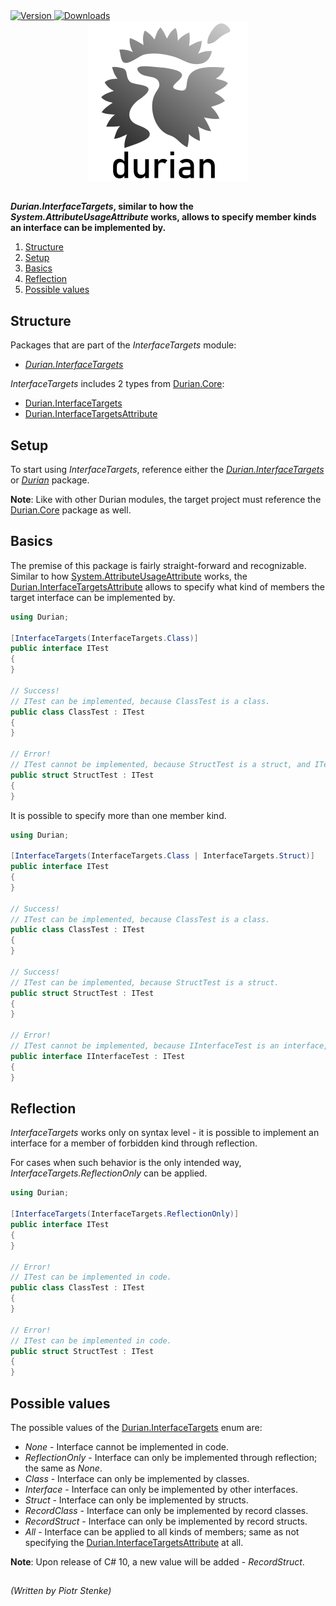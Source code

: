 <div align="left">
    <a href="https://www.nuget.org/packages/Durian.InterfaceTargets">
        <img src="https://img.shields.io/nuget/v/Durian.InterfaceTargets?color=seagreen&style=flat-square" alt="Version"/>
    </a>
    <a href="https://www.nuget.org/packages/Durian.InterfaceTargets">
        <img src="https://img.shields.io/nuget/dt/Durian.InterfaceTargets?color=blue&style=flat-square" alt="Downloads"/>
    </a> <br />
</div>

<div align="center">
        <img src="../../img/icons/Durian-256.png" alt="Durian logo"/>
</div>

##

***Durian.InterfaceTargets*, similar to how the *System.AttributeUsageAttribute* works, allows to specify member kinds an interface can be implemented by.**

1. [Structure](#structure)
2. [Setup](#setup)
3. [Basics](#basics)
4. [Reflection](#configuration)
5. [Possible values](#possible-values) 

## Structure

Packages that are part of the *InterfaceTargets* module:

 - [*Durian.InterfaceTargets*](https://www.nuget.org/packages/Durian.InterfaceTargets/)

*InterfaceTargets* includes 2 types from [Durian.Core](../Durian.Core/README.md): 

 - [Durian.InterfaceTargets](../Durian.Core/_enum/InterfaceTargets.cs)
 - [Durian.InterfaceTargetsAttribute](../Durian.Core/_attr/InterfaceTargetsAttribute.cs)

## Setup

To start using *InterfaceTargets*, reference either the [*Durian.InterfaceTargets*](https://www.nuget.org/packages/Durian.InterfaceTargets/) or [*Durian*](https://www.nuget.org/packages/Durian/) package.

**Note**: 
Like with other Durian modules, the target project must reference the [Durian.Core](../Durian.Core/README.md) package as well.

## Basics

The premise of this package is fairly straight-forward and recognizable. Similar to how [System.AttributeUsageAttribute](https://docs.microsoft.com/en-us/dotnet/api/system.attributeusageattribute?view=net-5.0) works, the [Durian.InterfaceTargetsAttribute](../Durian.Core/_attr/InterfaceTargetsAttribute.cs) allows to specify what kind of members the target interface can be implemented by.

```csharp
using Durian;

[InterfaceTargets(InterfaceTargets.Class)]
public interface ITest
{
}

// Success!
// ITest can be implemented, because ClassTest is a class.
public class ClassTest : ITest
{
}

// Error!
// ITest cannot be implemented, because StructTest is a struct, and ITest is valid only for classes.
public struct StructTest : ITest
{
}

```

It is possible to specify more than one member kind.

```csharp
using Durian;

[InterfaceTargets(InterfaceTargets.Class | InterfaceTargets.Struct)]
public interface ITest
{
}

// Success!
// ITest can be implemented, because ClassTest is a class.
public class ClassTest : ITest
{
}

// Success!
// ITest can be implemented, because StructTest is a struct.
public struct StructTest : ITest
{
}

// Error!
// ITest cannot be implemented, because IInterfaceTest is an interface, and ITest is valid only for classes or structs.
public interface IInterfaceTest : ITest
{
}

```

## Reflection

*InterfaceTargets* works only on syntax level - it is possible to implement an interface for a member of forbidden kind through reflection. 

For cases when such behavior is the only intended way, *InterfaceTargets.ReflectionOnly* can be applied.

```csharp
using Durian;

[InterfaceTargets(InterfaceTargets.ReflectionOnly)]
public interface ITest
{
}

// Error!
// ITest can be implemented in code.
public class ClassTest : ITest
{
}

// Error!
// ITest can be implemented in code.
public struct StructTest : ITest
{
}

```

## Possible values

The possible values of the [Durian.InterfaceTargets](../Durian.Core/_enum/InterfaceTargets.cs) enum are:

 - *None* - Interface cannot be implemented in code.
 - *ReflectionOnly* - Interface can only be implemented through reflection; the same as *None*.
 - *Class* - Interface can only be implemented by classes.
 - *Interface* - Interface can only be implemented by other interfaces.
 - *Struct* - Interface can only be implemented by structs.
 - *RecordClass* - Interface can only be implemented by record classes.
 - *RecordStruct* - Interface can only be implemented by record structs.
 - *All* - Interface can be applied to all kinds of members; same as not specifying the [Durian.InterfaceTargetsAttribute](../Durian.Core/_attr/InterfaceTargetsAttribute.cs) at all.

**Note**: Upon release of C# 10, a new value will be added - *RecordStruct*.


##

*\(Written by Piotr Stenke\)*